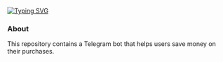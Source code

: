 [![Typing SVG](https://readme-typing-svg.herokuapp.com?color=%2336BCF7&lines=telegram+bot+purchase+discount)](https://github.com/Romuch1not1first)
### About
This repository contains a Telegram bot that helps users save money on their purchases.
